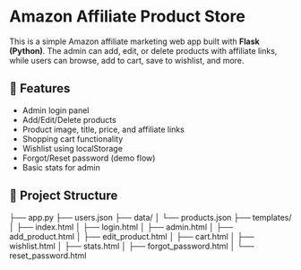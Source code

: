 # Amazon Affiliate Product Store

This is a simple Amazon affiliate marketing web app built with **Flask (Python)**. The admin can add, edit, or delete products with affiliate links, while users can browse, add to cart, save to wishlist, and more.

## 🔧 Features

- Admin login panel
- Add/Edit/Delete products
- Product image, title, price, and affiliate links
- Shopping cart functionality
- Wishlist using localStorage
- Forgot/Reset password (demo flow)
- Basic stats for admin

## 📁 Project Structure

├── app.py
├── users.json
├── data/
│ └── products.json
├── templates/
│ ├── index.html
│ ├── login.html
│ ├── admin.html
│ ├── add_product.html
│ ├── edit_product.html
│ ├── cart.html
│ ├── wishlist.html
│ ├── stats.html
│ ├── forgot_password.html
│ └── reset_password.html


